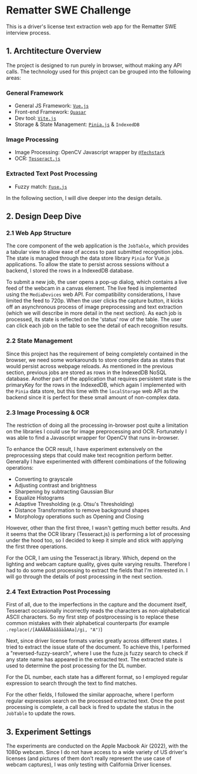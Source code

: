 # Rematter SWE Challenge

This is a driver's license text extraction web app for the Rematter SWE interview process.

## 1. Archtitecture Overview

The project is designed to run purely in browser, without making any API calls. The technology used for this project can be grouped into the following areas:

### General Framework

- General JS Framework: [`Vue.js`](https://vuejs.org/)
- Front-end Framework: [`Quasar`](https://quasar.dev/)
- Dev tool: [`Vite.js`](https://vitejs.dev/)
- Storage & State Management: [`Pinia.js`](https://pinia.vuejs.org/) & `IndexedDB`

### Image Processing

- Image Processing: OpenCV Javascript wrapper by [`@Techstark`](https://www.npmjs.com/package/@techstark/opencv-js)
- OCR: [`Tesseract.js`](https://tesseract.projectnaptha.com/)

### Extracted Text Post Processing

- Fuzzy match: [`Fuse.js`](https://www.fusejs.io/)

In the following section, I will dive deeper into the design details.

## 2. Design Deep Dive

### 2.1 Web App Structure

The core component of the web application is the `JobTable`, which provides a tabular view to allow ease of access to past submitted recognition jobs. The state is managed through the data store library `Pinia` for Vue.js applications. To allow the state to persist across sessions without a backend, I stored the rows in a IndexedDB database.

To submit a new job, the user opens a pop-up dialog, which contains a live feed of the webcam in a canvas element. The live feed is implemented using the `MediaDevices` web API. For compatibility considerations, I have limited the feed to 720p. When the user clicks the capture button, it kicks off an asynchronous process of image preprocessing and text extraction (which we will describe in more detail in the next section). As each job is processed, its state is reflected on the 'status' row of the table. The user can click each job on the table to see the detail of each recognition results.

### 2.2 State Management

Since this project has the requirement of being completely contained in the browser, we need some workarounds to store complex data as states that would persist across webpage reloads. As mentioned in the previous section, previous jobs are stored as rows in the IndexedDB NoSQL database. Another part of the application that requires persistent state is the primaryKey for the rows in the IndexedDB, which again I implemented with the `Pinia` data store, but this time with the `localStorage` web API as the backend since it is perfect for these small amount of non-complex data.

### 2.3 Image Processing & OCR

The restriction of doing all the processing in-browser post quite a limitation on the libraries I could use for image preprocessing and OCR. Fortunately I was able to find a Javascript wrapper for OpenCV that runs in-browser.

To enhance the OCR result, I have experiment extensively on the preprocessing steps that could make text recognition perform better. Generally I have experimented with different combinations of the following operations:

- Converting to grayscale
- Adjusting contrast and brightness
- Sharpening by subtracting Gaussian Blur
- Equalize Histograms
- Adaptive Thresholding (e.g. Otsu's Thresholding)
- Distance Transformation to remove background shapes
- Morphology operations such as Opening and Closing

However, other than the first three, I wasn't getting much better results. And it seems that the OCR library (Tesseract.js) is performing a lot of processing under the hood too, so I decided to keep it simple and stick with applying the first three operations.

For the OCR, I am using the Tesseract.js library. Which, depend on the lighting and webcam capture quality, gives quite varying results. Therefore I had to do some post processing to extract the fields that I'm interested in. I will go through the details of post processing in the next section.

### 2.4 Text Extraction Post Processing

First of all, due to the imperfections in the capture and the document itself, Tesseract occasionally incorrectly reads the characters as non-alphabetical ASCII characters. So my first step of postprocessing is to replace these common mistakes with their alphabetical counterparts (for example `.replace(/[ÀÁÂÃÄÅàáâãäåΑАа]/gi, "A")`)

Next, since driver license formats varies greatly across different states. I tried to extract the issue state of the document. To achieve this, I performed a "reversed-fuzzy-search", where I use the fuze.js fuzzy search to check if any state name has appeared in the extracted text. The extracted state is used to determine the post processing for the DL number.

For the DL number, each state has a different format, so I employed regular expression to search through the text to find matches.

For the other fields, I followed the similar approache, where I perform regular expression search on the processed extracted text. Once the post processing is complete, a call back is fired to update the status in the `JobTable` to update the rows.

## 3. Experiment Settings

The experiments are conducted on the Apple Macbook Air (2022), with the 1080p webcam. Since I do not have access to a wide variety of US driver's licenses (and pictures of them don't really represent the use case of webcam captures), I was only testing with California Driver licenses.
